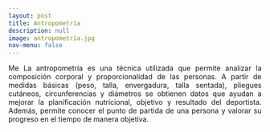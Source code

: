 ```yaml
---
layout: post
title: Antropometría
description: null
image: antropometría.jpg
nav-menu: false
---
```


<p align="justify">Me La antropometría es una técnica utilizada que permite analizar la composición corporal y proporcionalidad 
de las personas. A partir de medidas básicas (peso, talla, envergadura, talla sentada), pliegues cutáneos, circunferencias y diámetros se obtienen datos que ayudan a mejorar la planificación nutricional, objetivo y resultado del deportista.
Además, permite conocer el punto de partida de una persona y valorar su progreso en el tiempo de manera objetiva.</p>
 
